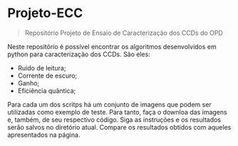 # Projeto-ECC
> Repositório Projeto de Ensaio de Caracterização dos CCDs do OPD

Neste repositório é possível encontrar os algoritmos desenvolvidos em python para caracterização dos CCDs. São eles:
  - Ruído de leitura;
  - Corrente de escuro;
  - Ganho;
  - Eficiência quântica;
  
Para cada um dos scritps há um conjunto de imagens que podem ser utilizadas como exemplo de teste. Para tanto, faça o downloa das imagens e, também, de seu respectivo código. Siga as instruções e os resultados serão salvos no diretório atual. Compare os resultados obtidos com aqueles apresentados na página.


